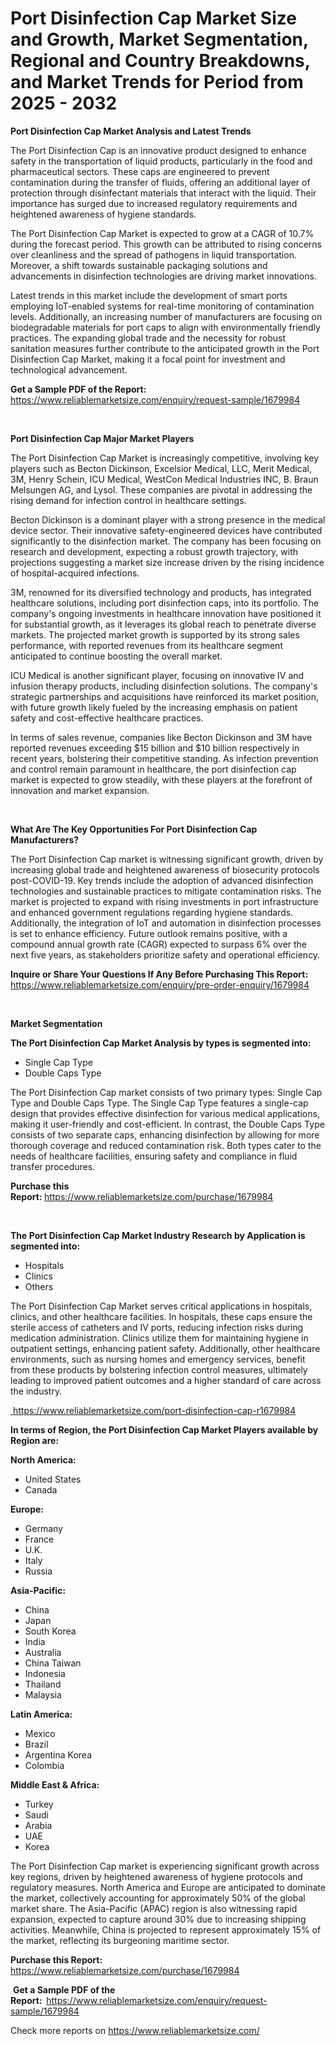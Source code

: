 <p><h1>Port Disinfection Cap Market Size and Growth, Market Segmentation, Regional and Country Breakdowns, and Market Trends for Period from 2025 -  2032</h1></p><p><strong>Port Disinfection Cap Market Analysis and Latest Trends</strong></p>
<p><p>The Port Disinfection Cap is an innovative product designed to enhance safety in the transportation of liquid products, particularly in the food and pharmaceutical sectors. These caps are engineered to prevent contamination during the transfer of fluids, offering an additional layer of protection through disinfectant materials that interact with the liquid. Their importance has surged due to increased regulatory requirements and heightened awareness of hygiene standards.</p><p>The Port Disinfection Cap Market is expected to grow at a CAGR of 10.7% during the forecast period. This growth can be attributed to rising concerns over cleanliness and the spread of pathogens in liquid transportation. Moreover, a shift towards sustainable packaging solutions and advancements in disinfection technologies are driving market innovations.</p><p>Latest trends in this market include the development of smart ports employing IoT-enabled systems for real-time monitoring of contamination levels. Additionally, an increasing number of manufacturers are focusing on biodegradable materials for port caps to align with environmentally friendly practices. The expanding global trade and the necessity for robust sanitation measures further contribute to the anticipated growth in the Port Disinfection Cap Market, making it a focal point for investment and technological advancement.</p></p>
<p><strong>Get a Sample PDF of the Report:&nbsp;</strong> <a href="https://www.reliablemarketsize.com/enquiry/request-sample/1679984?utm_campaign=2317&utm_medium=2&utm_source=Github&utm_content=ia&utm_term=25032025&utm_id=port-disinfection-cap">https://www.reliablemarketsize.com/enquiry/request-sample/1679984</a></p>
<p>&nbsp;</p>
<p><strong>Port Disinfection Cap Major Market Players</strong></p>
<p><p>The Port Disinfection Cap Market is increasingly competitive, involving key players such as Becton Dickinson, Excelsior Medical, LLC, Merit Medical, 3M, Henry Schein, ICU Medical, WestCon Medical Industries INC, B. Braun Melsungen AG, and Lysol. These companies are pivotal in addressing the rising demand for infection control in healthcare settings.</p><p>Becton Dickinson is a dominant player with a strong presence in the medical device sector. Their innovative safety-engineered devices have contributed significantly to the disinfection market. The company has been focusing on research and development, expecting a robust growth trajectory, with projections suggesting a market size increase driven by the rising incidence of hospital-acquired infections.</p><p>3M, renowned for its diversified technology and products, has integrated healthcare solutions, including port disinfection caps, into its portfolio. The company's ongoing investments in healthcare innovation have positioned it for substantial growth, as it leverages its global reach to penetrate diverse markets. The projected market growth is supported by its strong sales performance, with reported revenues from its healthcare segment anticipated to continue boosting the overall market.</p><p>ICU Medical is another significant player, focusing on innovative IV and infusion therapy products, including disinfection solutions. The company's strategic partnerships and acquisitions have reinforced its market position, with future growth likely fueled by the increasing emphasis on patient safety and cost-effective healthcare practices.</p><p>In terms of sales revenue, companies like Becton Dickinson and 3M have reported revenues exceeding $15 billion and $10 billion respectively in recent years, bolstering their competitive standing. As infection prevention and control remain paramount in healthcare, the port disinfection cap market is expected to grow steadily, with these players at the forefront of innovation and market expansion.</p></p>
<p>&nbsp;</p>
<p><strong>What Are The Key Opportunities For Port Disinfection Cap Manufacturers?</strong></p>
<p><p>The Port Disinfection Cap market is witnessing significant growth, driven by increasing global trade and heightened awareness of biosecurity protocols post-COVID-19. Key trends include the adoption of advanced disinfection technologies and sustainable practices to mitigate contamination risks. The market is projected to expand with rising investments in port infrastructure and enhanced government regulations regarding hygiene standards. Additionally, the integration of IoT and automation in disinfection processes is set to enhance efficiency. Future outlook remains positive, with a compound annual growth rate (CAGR) expected to surpass 6% over the next five years, as stakeholders prioritize safety and operational efficiency.</p></p>
<p><strong>Inquire or Share Your Questions If Any Before Purchasing This Report:</strong> <a href="https://www.reliablemarketsize.com/enquiry/pre-order-enquiry/1679984?utm_campaign=2317&utm_medium=2&utm_source=Github&utm_content=ia&utm_term=25032025&utm_id=port-disinfection-cap">https://www.reliablemarketsize.com/enquiry/pre-order-enquiry/1679984</a></p>
<p>&nbsp;</p>
<p><strong>Market Segmentation</strong></p>
<p><strong>The Port Disinfection Cap Market Analysis by types is segmented into:</strong></p>
<p><ul><li>Single Cap Type</li><li>Double Caps Type</li></ul></p>
<p><p>The Port Disinfection Cap market consists of two primary types: Single Cap Type and Double Caps Type. The Single Cap Type features a single-cap design that provides effective disinfection for various medical applications, making it user-friendly and cost-efficient. In contrast, the Double Caps Type consists of two separate caps, enhancing disinfection by allowing for more thorough coverage and reduced contamination risk. Both types cater to the needs of healthcare facilities, ensuring safety and compliance in fluid transfer procedures.</p></p>
<p><strong>Purchase this Report:&nbsp;</strong><a href="https://www.reliablemarketsize.com/purchase/1679984?utm_campaign=2317&utm_medium=2&utm_source=Github&utm_content=ia&utm_term=25032025&utm_id=port-disinfection-cap">https://www.reliablemarketsize.com/purchase/1679984</a></p>
<p>&nbsp;</p>
<p><strong>The Port Disinfection Cap Market Industry Research by Application is segmented into:</strong></p>
<p><ul><li>Hospitals</li><li>Clinics</li><li>Others</li></ul></p>
<p><p>The Port Disinfection Cap Market serves critical applications in hospitals, clinics, and other healthcare facilities. In hospitals, these caps ensure the sterile access of catheters and IV ports, reducing infection risks during medication administration. Clinics utilize them for maintaining hygiene in outpatient settings, enhancing patient safety. Additionally, other healthcare environments, such as nursing homes and emergency services, benefit from these products by bolstering infection control measures, ultimately leading to improved patient outcomes and a higher standard of care across the industry.</p></p>
<p><a href="https://www.reliablemarketsize.com/port-disinfection-cap-r1679984?utm_campaign=2317&utm_medium=2&utm_source=Github&utm_content=ia&utm_term=25032025&utm_id=port-disinfection-cap">&nbsp;https://www.reliablemarketsize.com/port-disinfection-cap-r1679984</a></p>
<p><strong>In terms of Region, the Port Disinfection Cap Market Players available by Region are:</strong></p>
<p>
    <p> <strong> North America: </strong>
        <ul>
            <li>United States</li>
            <li>Canada</li>
        </ul>
        </p> 
    <p> <strong> Europe: </strong>
        <ul>
            <li>Germany</li>
            <li>France</li>
            <li>U.K.</li>
            <li>Italy</li>
            <li>Russia</li>
        </ul>
        </p> 
    <p> <strong> Asia-Pacific: </strong>
        <ul>
            <li>China</li>
            <li>Japan</li>
            <li>South Korea</li>
            <li>India</li>
            <li>Australia</li>
            <li>China Taiwan</li>
            <li>Indonesia</li>
            <li>Thailand</li>
            <li>Malaysia</li>
        </ul>
        </p> 
    <p> <strong> Latin America: </strong>
        <ul>
            <li>Mexico</li>
            <li>Brazil</li>
            <li>Argentina Korea</li>
            <li>Colombia</li>
        </ul>
        </p> 
    <p> <strong> Middle East & Africa: </strong>
        <ul>
            <li>Turkey</li>
            <li>Saudi</li>
            <li>Arabia</li>
            <li>UAE</li>
            <li>Korea</li>
        </ul>
    </p>
    </p>
<p><p>The Port Disinfection Cap market is experiencing significant growth across key regions, driven by heightened awareness of hygiene protocols and regulatory measures. North America and Europe are anticipated to dominate the market, collectively accounting for approximately 50% of the global market share. The Asia-Pacific (APAC) region is also witnessing rapid expansion, expected to capture around 30% due to increasing shipping activities. Meanwhile, China is projected to represent approximately 15% of the market, reflecting its burgeoning maritime sector.</p></p>
<p><strong>Purchase this Report: </strong><a href="https://www.reliablemarketsize.com/purchase/1679984?utm_campaign=2317&utm_medium=2&utm_source=Github&utm_content=ia&utm_term=25032025&utm_id=port-disinfection-cap">https://www.reliablemarketsize.com/purchase/1679984</a></p>
<p>&nbsp;<strong>Get a Sample PDF of the Report:&nbsp;&nbsp;</strong><a href="https://www.reliablemarketsize.com/enquiry/request-sample/1679984?utm_campaign=2317&utm_medium=2&utm_source=Github&utm_content=ia&utm_term=25032025&utm_id=port-disinfection-cap">https://www.reliablemarketsize.com/enquiry/request-sample/1679984</a></p>
<p><strong></strong></p>
<p>Check more reports on <a href="https://www.reliablemarketsize.com/?utm_campaign=2317&utm_medium=2&utm_source=Github&utm_content=ia&utm_term=25032025&utm_id=port-disinfection-cap">https://www.reliablemarketsize.com/</a></p>